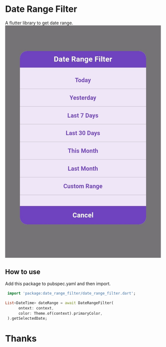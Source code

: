# Date Range Filter

A flutter library to get date range.
![img](https://github.com/ShahriarEmon3215/date_range_filter_flutter_package/blob/main/lib/screenshots/ss.png)
  

## How to use
Add this package to pubspec.yaml and then import.

```dart
 import 'package:date_range_filter/date_range_filter.dart';
 ```

 ```dart
List<DateTime> dateRange = await DateRangeFilter(
       ontext: context,
       color: Theme.of(context).primaryColor,
  ).getSelectedDate;
 ```


# Thanks
